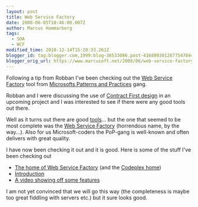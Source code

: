 ```yaml
---
layout: post
title: Web Service Factory
date: 2008-06-05T10:46:00.007Z
author: Marcus Hammarberg
tags:
  - SOA
  - WCF
modified_time: 2010-12-14T15:20:33.261Z
blogger_id: tag:blogger.com,1999:blog-36533086.post-4168893012877547844
blogger_orig_url: https://www.marcusoft.net/2008/06/web-service-factory.html
---
```



Following
a tip from Robban I've been checking out the [Web Service
Factory](http://www.codeplex.com/servicefactory) tool from [Microsofts
Patterns and
Practices](http://msdn.microsoft.com/en-us/practices/default.aspx)
gang.

Robban and I were discussing the use of [Contract First
design](http://static.springframework.org/spring-ws/site/reference/html/why-contract-first.html)
in an upcoming project and I was interested to see if there were any
good tools out there.

Well as it turns out there are good
[tools](http://www.thinktecture.com/Resources/Software/WSContractFirst/default.html)...
but the one that seemed to be most complete was the [Web Service
Factory](http://www.codeplex.com/servicefactory) (horrendous name, by
the way...). Also for us Microsoft-coders the PoP-gang is well-known and
often delivers with great quality.

I have now been checking it out and it is good. Here is some of the
stuff I've been checking out

- [The home of Web Service
    Factory](http://msdn2.microsoft.com/en-us/library/bb931187.aspx)
    (and the [Codeplex home](http://www.codeplex.com/servicefactory))
- [Introduction](http://www.codeplex.com/Release/ProjectReleases.aspx?ProjectName=servicefactory&ReleaseId=7845)
- [A video showing off some
    features](http://www.microsoft.com/belux/msdn/nl/chopsticks/default.aspx?id=307)

I am not yet convinced that we will go this way (the completeness is
maybe too great fiddling with servers etc.) but it sure looks good.

